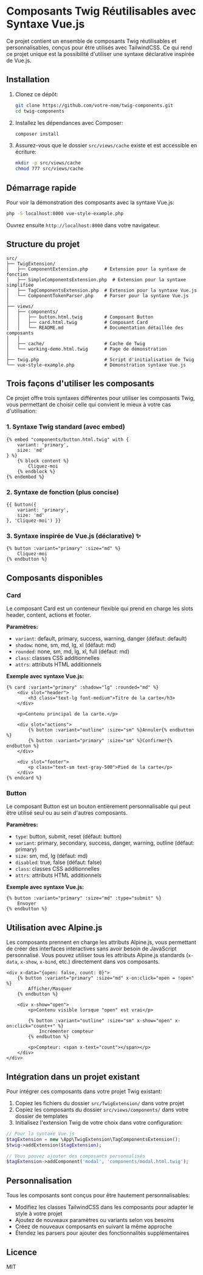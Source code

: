 # Composants Twig Réutilisables avec Syntaxe Vue.js

Ce projet contient un ensemble de composants Twig réutilisables et personnalisables, conçus pour être utilisés avec TailwindCSS. Ce qui rend ce projet unique est la possibilité d'utiliser une syntaxe déclarative inspirée de Vue.js.

## Installation

1. Clonez ce dépôt:
   ```bash
   git clone https://github.com/votre-nom/twig-components.git
   cd twig-components
   ```

2. Installez les dépendances avec Composer:
   ```bash
   composer install
   ```

3. Assurez-vous que le dossier `src/views/cache` existe et est accessible en écriture:
   ```bash
   mkdir -p src/views/cache
   chmod 777 src/views/cache
   ```

## Démarrage rapide

Pour voir la démonstration des composants avec la syntaxe Vue.js:

```bash
php -S localhost:8000 vue-style-example.php
```

Ouvrez ensuite `http://localhost:8000` dans votre navigateur.

## Structure du projet

```
src/
├── TwigExtension/
│   ├── ComponentExtension.php      # Extension pour la syntaxe de fonction
│   ├── SimpleComponentsExtension.php  # Extension pour la syntaxe simplifiée
│   ├── TagComponentsExtension.php  # Extension pour la syntaxe Vue.js
│   └── ComponentTokenParser.php    # Parser pour la syntaxe Vue.js 
│
├── views/
│   ├── components/
│   │   ├── button.html.twig        # Composant Button
│   │   ├── card.html.twig          # Composant Card
│   │   └── README.md               # Documentation détaillée des composants
│   │
│   ├── cache/                      # Cache de Twig
│   └── working-demo.html.twig      # Page de démonstration
│
├── twig.php                        # Script d'initialisation de Twig
└── vue-style-example.php           # Démonstration syntaxe Vue.js
```

## Trois façons d'utiliser les composants

Ce projet offre trois syntaxes différentes pour utiliser les composants Twig, vous permettant de choisir celle qui convient le mieux à votre cas d'utilisation:

### 1. Syntaxe Twig standard (avec embed)

```twig
{% embed "components/button.html.twig" with {
    variant: 'primary',
    size: 'md'
} %}
    {% block content %}
        Cliquez-moi
    {% endblock %}
{% endembed %}
```

### 2. Syntaxe de fonction (plus concise)

```twig
{{ button({
    variant: 'primary',
    size: 'md'
}, 'Cliquez-moi') }}
```

### 3. Syntaxe inspirée de Vue.js (déclarative) ✨

```twig
{% button :variant="primary" :size="md" %}
    Cliquez-moi
{% endbutton %}
```

## Composants disponibles

### Card

Le composant Card est un conteneur flexible qui prend en charge les slots header, content, actions et footer.

**Paramètres:**
- `variant`: default, primary, success, warning, danger (défaut: default)
- `shadow`: none, sm, md, lg, xl (défaut: md)
- `rounded`: none, sm, md, lg, xl, full (défaut: md)
- `class`: classes CSS additionnelles
- `attrs`: attributs HTML additionnels

**Exemple avec syntaxe Vue.js:**

```twig
{% card :variant="primary" :shadow="lg" :rounded="md" %}
    <div slot="header">
        <h3 class="text-lg font-medium">Titre de la carte</h3>
    </div>
    
    <p>Contenu principal de la carte.</p>
    
    <div slot="actions">
        {% button :variant="outline" :size="sm" %}Annuler{% endbutton %}
        {% button :variant="primary" :size="sm" %}Confirmer{% endbutton %}
    </div>
    
    <div slot="footer">
        <p class="text-sm text-gray-500">Pied de la carte</p>
    </div>
{% endcard %}
```

### Button

Le composant Button est un bouton entièrement personnalisable qui peut être utilisé seul ou au sein d'autres composants.

**Paramètres:**
- `type`: button, submit, reset (défaut: button)
- `variant`: primary, secondary, success, danger, warning, outline (défaut: primary)
- `size`: sm, md, lg (défaut: md)
- `disabled`: true, false (défaut: false)
- `class`: classes CSS additionnelles
- `attrs`: attributs HTML additionnels

**Exemple avec syntaxe Vue.js:**

```twig
{% button :variant="primary" :size="md" :type="submit" %}
    Envoyer
{% endbutton %}
```

## Utilisation avec Alpine.js

Les composants prennent en charge les attributs Alpine.js, vous permettant de créer des interfaces interactives sans avoir besoin de JavaScript personnalisé. Vous pouvez utiliser tous les attributs Alpine.js standards (`x-data`, `x-show`, `x-bind`, etc.) directement dans vos composants.

```twig
<div x-data="{open: false, count: 0}">
    {% button :variant="primary" :size="md" x-on:click="open = !open" %}
        Afficher/Masquer
    {% endbutton %}
    
    <div x-show="open">
        <p>Contenu visible lorsque "open" est vrai</p>
        
        {% button :variant="outline" :size="sm" x-show="open" x-on:click="count++" %}
            Incrémenter compteur
        {% endbutton %}
        
        <p>Compteur: <span x-text="count"></span></p>
    </div>
</div>
```

## Intégration dans un projet existant

Pour intégrer ces composants dans votre projet Twig existant:

1. Copiez les fichiers du dossier `src/TwigExtension/` dans votre projet
2. Copiez les composants du dossier `src/views/components/` dans votre dossier de templates
3. Initialisez l'extension Twig de votre choix dans votre configuration:

```php
// Pour la syntaxe Vue.js
$tagExtension = new \App\TwigExtension\TagComponentsExtension();
$twig->addExtension($tagExtension);

// Vous pouvez ajouter des composants personnalisés
$tagExtension->addComponent('modal', 'components/modal.html.twig');
```

## Personnalisation

Tous les composants sont conçus pour être hautement personnalisables:

- Modifiez les classes TailwindCSS dans les composants pour adapter le style à votre projet
- Ajoutez de nouveaux paramètres ou variants selon vos besoins
- Créez de nouveaux composants en suivant la même approche
- Étendez les parsers pour ajouter des fonctionnalités supplémentaires

## Licence

MIT 
